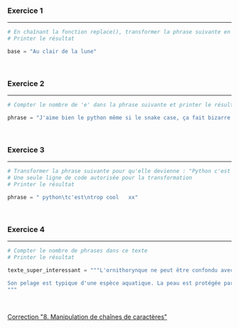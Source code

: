 ### Exercice 1

---

```python
# En chaînant la fonction replace(), transformer la phrase suivante en "Au clair du soleil"
# Printer le résultat

base = "Au clair de la lune"
```

<br>

### Exercice 2

---

```python
# Compter le nombre de 'e' dans la phrase suivante et printer le résultat

phrase = "J'aime bien le python même si le snake case, ça fait bizarre au début"
```

<br>

### Exercice 3

---

```python
# Transformer la phrase suivante pour qu'elle devienne : "Python c'est trop cool"
# Une seule ligne de code autorisée pour la transformation
# Printer le résultat

phrase = " python\tc'est\ntrop cool   xx"
```

<br>

### Exercice 4

---

```python
# Compter le nombre de phrases dans ce texte
# Printer le résultat

texte_super_interessant = """L'ornithorynque ne peut être confondu avec aucun autre animal. C'est un petit mammifère – il dépasse rarement 2 kg – vraiment original, à la fourrure courte et dense et au large bec de canard.

Son pelage est typique d'une espèce aquatique. La peau est protégée par une dense couche de poils de bourre, qui maintiennent une pellicule d'air tempéré entre elle et l'eau. Les poils de jarre, plus longs, protègent l'ensemble. La fourrure est presque aussi dense sur le ventre que sur le dos. Seule la couleur change.
"""
```

<br>

[Correction "8. Manipulation de chaînes de caractères"](Corrections/8.%20Manipulation%20de%20chaînes%20de%20caractères.md)
